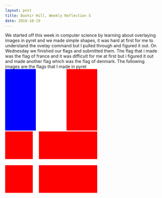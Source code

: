 ```yaml
---
layout: post
title: Bashir Hill, Weekly Reflection 5
date: 2018-10-19 
---
```


We started off this week in computer science by learning about overlaying images in pyret and we made simple shapes, it was hard at first for me to understand the ovelay command but I pulled through and figured it out. On Wednesday we finished our flags and submitted them.
The flag that i made was the flag of france and it was difficult for me at first but i figured it out and made another flag which was the flag of denmark. The following images are the flags that I made in pyret  
![franceflag](/images/franceflag.png)   ![Denmarkflag](/images/DenmarkFlag.png)
